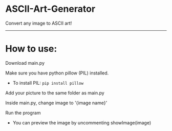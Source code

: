 # ASCII-Art-Generator

Convert any image to ASCII art!

-----

# How to use:

Download main.py

Make sure you have python pillow (PIL) installed.

- To install PIL: `pip install pillow`

Add your picture to the same folder as main.py

Inside main.py, change image to '{image name}'

Run the program

- You can preview the image by uncommenting showImage(image)
